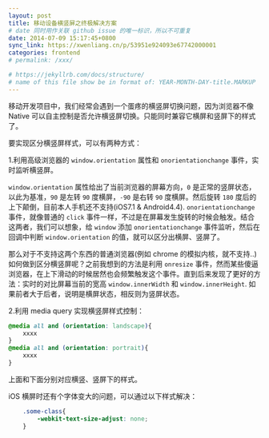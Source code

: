 ```yaml
---
layout: post
title: 移动设备横竖屏之终极解决方案
# date 同时用作关联 github issue 的唯一标识，所以不可重复
date: 2014-07-09 15:17:45+0800
sync_link: https://xwenliang.cn/p/53951e924093e67742000001
categories: frontend
# permalink: /xxx/

# https://jekyllrb.com/docs/structure/
# name of this file show be in format of: YEAR-MONTH-DAY-title.MARKUP
---
```



移动开发项目中，我们经常会遇到一个蛋疼的横竖屏切换问题，因为浏览器不像 Native 可以自主控制是否允许横竖屏切换。只能同时兼容它横屏和竖屏下的样式了。  

要实现区分横竖屏样式，可以有两种方式：  

1.利用高级浏览器的 `window.orientation` 属性和 `onorientationchange` 事件，实时监听横竖屏。

`window.orientation` 属性给出了当前浏览器的屏幕方向，`0` 是正常的竖屏状态，以此为基准，`90` 是左转 `90` 度横屏，`-90` 是右转 `90` 度横屏。然后旋转 `180` 度后的上下颠倒，目前本人手机还不支持(iOS7.1 & Android4.4). `onorientationchange` 事件，就像普通的 `click` 事件一样，不过是在屏幕发生旋转的时候会触发。结合这两者，我们可以想象，给 `window` 添加 `onorientationchange` 事件监听，然后在回调中判断 `window.orientation` 的值，就可以区分出横屏、竖屏了。  

那么对于不支持这两个东西的普通浏览器(例如 chrome 的模拟内核，就不支持..)如何做到区分横竖屏呢？之前我想到的方法是利用 `onresize` 事件，然而某些傻逼浏览器，在上下滑动的时候居然也会频繁触发这个事件。直到后来发现了更好的方法：实时的对比屏幕当前的宽高 `window.innerWidth` 和 `window.innerHeight`. 如果前者大于后者，说明是横屏状态，相反则为竖屏状态。  

2.利用 media query 实现横竖屏样式控制：  

```css
@media all and (orientation: landscape){
    xxxx
}
@media all and (orientation: portrait){
    xxxx
}
```

上面和下面分别对应横竖、竖屏下的样式。  

iOS 横屏时还有个字体变大的问题，可以通过以下样式解决：  

```css
    .some-class{
        -webkit-text-size-adjust: none;
    }
```

